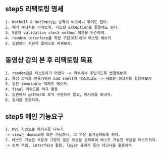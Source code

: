## step5 리팩토링 명세

    1. NotNull & NotEmpty는 성격이 비슷하니 묶어도 된다.
    2. 에러 메시지는 의미있게. 커스텀 Exception을 활용해도 된다.
    3. 5글자 validation check method 이름을 단순하게.
    4. random interface를 직접 구현(DI)하여 테스팅 해보기
    5. 심판보다 직관적 클래스로 바꿔보자.

## 동영상 강의 본 후 리팩토링 목표

    1. random값은 테스트하기 어렵다 -> 외부에서 주입되도록 변경해보자
    2. 특정 상태를 만들기위한 bad smell의 테스트코드 -> 새로운 생성자를 활용해보자
    3. 일단 immutable 객체로 해보자.
    4. final 키워드를 적극 활용
    5. 심판에서 getter로 로직 구현하지 말고, 메시지를 보내자.
    6. 원시값 포장하자.

## step5 메인 기능요구

    1. MVC 기반으로 패키지를 나누기
    -> view는 domain에 의존 가능하나, 그 역은 불가능하도록 하자.
    2. 테스트 가능한 부분과 그렇지 않은 부분을 분리하여 테스트 가능한 부분을 테스트하자.
    -> 외부 주입, interface 활용, layer 올리기 등의 테크닉을 활용하자.